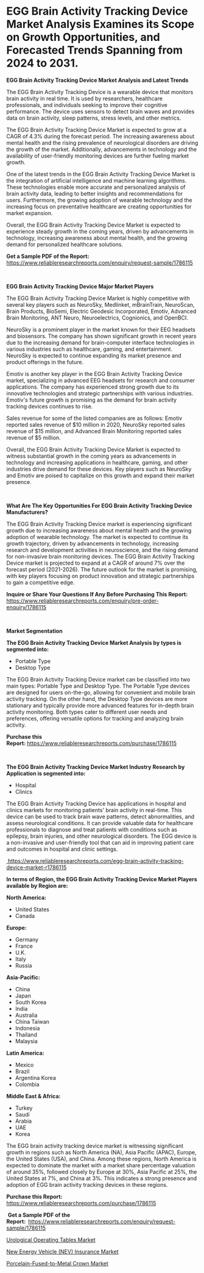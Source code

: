 <p><h1>EGG Brain Activity Tracking Device Market Analysis Examines its Scope on Growth Opportunities, and Forecasted Trends Spanning from 2024 to 2031.</h1></p><p><strong>EGG Brain Activity Tracking Device Market Analysis and Latest Trends</strong></p>
<p><p>The EGG Brain Activity Tracking Device is a wearable device that monitors brain activity in real time. It is used by researchers, healthcare professionals, and individuals seeking to improve their cognitive performance. The device uses sensors to detect brain waves and provides data on brain activity, sleep patterns, stress levels, and other metrics.</p><p>The EGG Brain Activity Tracking Device Market is expected to grow at a CAGR of 4.3% during the forecast period. The increasing awareness about mental health and the rising prevalence of neurological disorders are driving the growth of the market. Additionally, advancements in technology and the availability of user-friendly monitoring devices are further fueling market growth.</p><p>One of the latest trends in the EGG Brain Activity Tracking Device Market is the integration of artificial intelligence and machine learning algorithms. These technologies enable more accurate and personalized analysis of brain activity data, leading to better insights and recommendations for users. Furthermore, the growing adoption of wearable technology and the increasing focus on preventative healthcare are creating opportunities for market expansion.</p><p>Overall, the EGG Brain Activity Tracking Device Market is expected to experience steady growth in the coming years, driven by advancements in technology, increasing awareness about mental health, and the growing demand for personalized healthcare solutions.</p></p>
<p><strong>Get a Sample PDF of the Report:&nbsp;</strong> <a href="https://www.reliableresearchreports.com/enquiry/request-sample/1786115">https://www.reliableresearchreports.com/enquiry/request-sample/1786115</a></p>
<p>&nbsp;</p>
<p><strong>EGG Brain Activity Tracking Device Major Market Players</strong></p>
<p><p>The EGG Brain Activity Tracking Device Market is highly competitive with several key players such as NeuroSky, Medlinket, mBrainTrain, NeuroScan, Brain Products, BioSemi, Electric Geodesic Incorporated, Emotiv, Advanced Brain Monitoring, ANT Neuro, Neuroelectrics, Cognionics, and OpenBCI. </p><p>NeuroSky is a prominent player in the market known for their EEG headsets and biosensors. The company has shown significant growth in recent years due to the increasing demand for brain-computer interface technologies in various industries such as healthcare, gaming, and entertainment. NeuroSky is expected to continue expanding its market presence and product offerings in the future.</p><p>Emotiv is another key player in the EGG Brain Activity Tracking Device market, specializing in advanced EEG headsets for research and consumer applications. The company has experienced strong growth due to its innovative technologies and strategic partnerships with various industries. Emotiv's future growth is promising as the demand for brain activity tracking devices continues to rise.</p><p>Sales revenue for some of the listed companies are as follows: Emotiv reported sales revenue of $10 million in 2020, NeuroSky reported sales revenue of $15 million, and Advanced Brain Monitoring reported sales revenue of $5 million.</p><p>Overall, the EGG Brain Activity Tracking Device Market is expected to witness substantial growth in the coming years as advancements in technology and increasing applications in healthcare, gaming, and other industries drive demand for these devices. Key players such as NeuroSky and Emotiv are poised to capitalize on this growth and expand their market presence.</p></p>
<p>&nbsp;</p>
<p><strong>What Are The Key Opportunities For EGG Brain Activity Tracking Device Manufacturers?</strong></p>
<p><p>The EGG Brain Activity Tracking Device market is experiencing significant growth due to increasing awareness about mental health and the growing adoption of wearable technology. The market is expected to continue its growth trajectory, driven by advancements in technology, increasing research and development activities in neuroscience, and the rising demand for non-invasive brain monitoring devices. The EGG Brain Activity Tracking Device market is projected to expand at a CAGR of around 7% over the forecast period (2021-2026). The future outlook for the market is promising, with key players focusing on product innovation and strategic partnerships to gain a competitive edge.</p></p>
<p><strong>Inquire or Share Your Questions If Any Before Purchasing This Report:</strong> <a href="https://www.reliableresearchreports.com/enquiry/pre-order-enquiry/1786115">https://www.reliableresearchreports.com/enquiry/pre-order-enquiry/1786115</a></p>
<p>&nbsp;</p>
<p><strong>Market Segmentation</strong></p>
<p><strong>The EGG Brain Activity Tracking Device Market Analysis by types is segmented into:</strong></p>
<p><ul><li>Portable Type</li><li>Desktop Type</li></ul></p>
<p><p>The EGG Brain Activity Tracking Device market can be classified into two main types: Portable Type and Desktop Type. The Portable Type devices are designed for users on-the-go, allowing for convenient and mobile brain activity tracking. On the other hand, the Desktop Type devices are more stationary and typically provide more advanced features for in-depth brain activity monitoring. Both types cater to different user needs and preferences, offering versatile options for tracking and analyzing brain activity.</p></p>
<p><strong>Purchase this Report:&nbsp;</strong><a href="https://www.reliableresearchreports.com/purchase/1786115">https://www.reliableresearchreports.com/purchase/1786115</a></p>
<p>&nbsp;</p>
<p><strong>The EGG Brain Activity Tracking Device Market Industry Research by Application is segmented into:</strong></p>
<p><ul><li>Hospital</li><li>Clinics</li></ul></p>
<p><p>The EGG Brain Activity Tracking Device has applications in hospital and clinics markets for monitoring patients' brain activity in real-time. This device can be used to track brain wave patterns, detect abnormalities, and assess neurological conditions. It can provide valuable data for healthcare professionals to diagnose and treat patients with conditions such as epilepsy, brain injuries, and other neurological disorders. The EGG device is a non-invasive and user-friendly tool that can aid in improving patient care and outcomes in hospital and clinic settings.</p></p>
<p><a href="https://www.reliableresearchreports.com/egg-brain-activity-tracking-device-market-r1786115">&nbsp;https://www.reliableresearchreports.com/egg-brain-activity-tracking-device-market-r1786115</a></p>
<p><strong>In terms of Region, the EGG Brain Activity Tracking Device Market Players available by Region are:</strong></p>
<p>
    <p> <strong> North America: </strong>
        <ul>
            <li>United States</li>
            <li>Canada</li>
        </ul>
        </p> 
    <p> <strong> Europe: </strong>
        <ul>
            <li>Germany</li>
            <li>France</li>
            <li>U.K.</li>
            <li>Italy</li>
            <li>Russia</li>
        </ul>
        </p> 
    <p> <strong> Asia-Pacific: </strong>
        <ul>
            <li>China</li>
            <li>Japan</li>
            <li>South Korea</li>
            <li>India</li>
            <li>Australia</li>
            <li>China Taiwan</li>
            <li>Indonesia</li>
            <li>Thailand</li>
            <li>Malaysia</li>
        </ul>
        </p> 
    <p> <strong> Latin America: </strong>
        <ul>
            <li>Mexico</li>
            <li>Brazil</li>
            <li>Argentina Korea</li>
            <li>Colombia</li>
        </ul>
        </p> 
    <p> <strong> Middle East & Africa: </strong>
        <ul>
            <li>Turkey</li>
            <li>Saudi</li>
            <li>Arabia</li>
            <li>UAE</li>
            <li>Korea</li>
        </ul>
    </p>
    </p>
<p><p>The EGG brain activity tracking device market is witnessing significant growth in regions such as North America (NA), Asia Pacific (APAC), Europe, the United States (USA), and China. Among these regions, North America is expected to dominate the market with a market share percentage valuation of around 35%, followed closely by Europe at 30%, Asia Pacific at 25%, the United States at 7%, and China at 3%. This indicates a strong presence and adoption of EGG brain activity tracking devices in these regions.</p></p>
<p><strong>Purchase this Report: </strong><a href="https://www.reliableresearchreports.com/purchase/1786115">https://www.reliableresearchreports.com/purchase/1786115</a></p>
<p>&nbsp;<strong>Get a Sample PDF of the Report:&nbsp;&nbsp;</strong><a href="https://www.reliableresearchreports.com/enquiry/request-sample/1786115">https://www.reliableresearchreports.com/enquiry/request-sample/1786115</a></p>
<p><strong></strong></p>
<p><p><a href="https://github.com/nicolacornish8787/Market-Research-Report-List-1/blob/main/urological-operating-tables-market.md">Urological Operating Tables Market</a></p><p><a href="https://medium.com/@erinveum/new-energy-vehicle-nev-insurance-market-industry-trends-and-forecast-for-period-from-2024-to-a3449a6b36c3">New Energy Vehicle (NEV) Insurance Market</a></p><p><a href="https://medium.com/@lottierunte1948/porcelain-fused-to-metal-crown-market-size-share-trends-analysis-report-by-product-c6d83433eeac">Porcelain-Fused-to-Metal Crown Market</a></p></p>